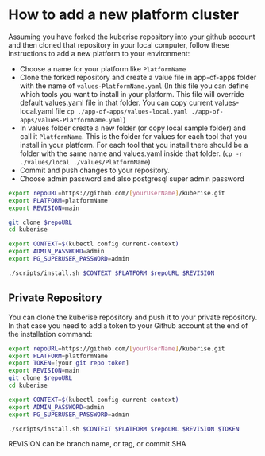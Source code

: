 # How to add a new platform cluster

Assuming you have forked the kuberise repository into your github account and then cloned that repository in your local computer, follow these instructions to add a new platform to your environment:

- Choose a name for your platform like `PlatformName`
- Clone the forked repository and create a value file in app-of-apps folder with the name of `values-PlatformName.yaml` (In this file you can define which tools you want to install in your platform. This file will override default values.yaml file in that folder. You can copy current values-local.yaml file `cp ./app-of-apps/values-local.yaml ./app-of-apps/values-PlatformName.yaml`)
- In values folder create a new folder (or copy local sample folder) and call it `PlatformName`. This is the folder for values for each tool that you install in your platform. For each tool that you install there should be a folder with the same name and values.yaml inside that folder. (`cp -r ./values/local ./values/PlatformName`)
- Commit and push changes to your repository.
- Choose admin password and also postgresql super admin password

```sh
export repoURL=https://github.com/[yourUserName]/kuberise.git
export PLATFORM=platformName
export REVISION=main

git clone $repoURL
cd kuberise

export CONTEXT=$(kubectl config current-context)
export ADMIN_PASSWORD=admin
export PG_SUPERUSER_PASSWORD=admin

./scripts/install.sh $CONTEXT $PLATFORM $repoURL $REVISION
```

## Private Repository

You can clone the kuberise repository and push it to your private repository. In that case you need to add a token to your Github account at the end of the installation command:

```sh
export repoURL=https://github.com/[yourUserName]/kuberise.git
export PLATFORM=platformName
export TOKEN=[your git repo token]
export REVISION=main
git clone $repoURL
cd kuberise

export CONTEXT=$(kubectl config current-context)
export ADMIN_PASSWORD=admin
export PG_SUPERUSER_PASSWORD=admin

./scripts/install.sh $CONTEXT $PLATFORM $repoURL $REVISION $TOKEN
```

REVISION can be branch name, or tag, or commit SHA
